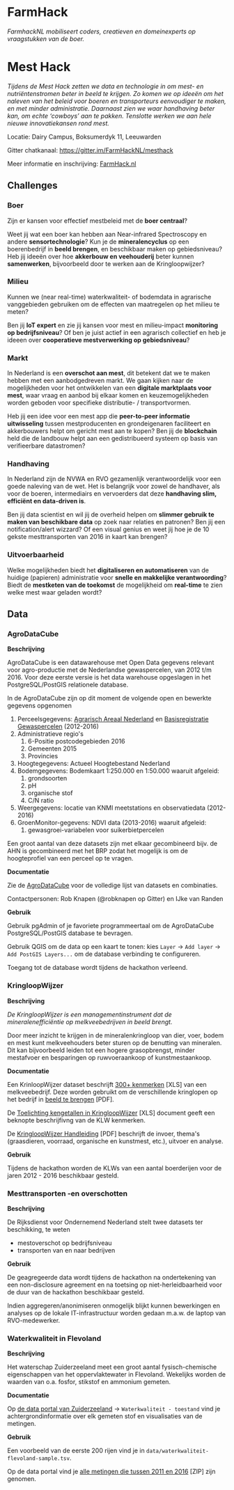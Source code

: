 # FarmHack

_FarmhackNL mobiliseert coders, creatieven en domeinexperts op vraagstukken van de boer._

# Mest Hack

*Tijdens de Mest Hack zetten we data en technologie in om mest- en nutriëntenstromen beter in beeld te krijgen. Zo komen we op ideeën om het naleven van het beleid voor boeren en transporteurs eenvoudiger te maken, en met minder administratie. Daarnaast zien we waar handhaving beter kan, om echte ‘cowboys’ aan te pakken. Tenslotte werken we aan hele nieuwe innovatiekansen rond mest.*

Locatie: Dairy Campus, Boksumerdyk 11, Leeuwarden

Gitter chatkanaal: https://gitter.im/FarmHackNL/mesthack

Meer informatie en inschrijving: [FarmHack.nl](http://www.farmhack.nl/activiteiten/mesthack/)

## Challenges

### Boer

Zijn er kansen voor effectief mestbeleid met de **boer centraal**? 

Weet jij wat een boer kan hebben aan Near-infrared Spectroscopy en andere **sensortechnologie**? Kun je de **mineralencyclus** op een boerenbedrijf in **beeld brengen**, en beschikbaar maken op gebiedsniveau? Heb jij ideeën over hoe **akkerbouw en veehouderij** beter kunnen **samenwerken**, bijvoorbeeld door te werken aan de Kringloopwijzer?

### Milieu

Kunnen we (near real-time) waterkwaliteit- of bodemdata in agrarische vanggebieden gebruiken om de effecten van maatregelen op het milieu te meten?

Ben jij **IoT expert** en zie jij kansen voor mest en milieu-impact **monitoring op bedrijfsniveau**? Of ben je juist actief in een agrarisch collectief en heb je ideeen over **cooperatieve mestverwerking op gebiedsniveau**?

### Markt

In Nederland is een **overschot aan mest**, dit betekent dat we te maken hebben met een aanbodgedreven markt. We gaan kijken naar de mogelijkheden voor het ontwikkelen van een **digitale marktplaats voor mest**, waar vraag en aanbod bij elkaar komen en keuzemogelijkheden worden geboden voor specifieke distributie- / transportvormen. 

Heb jij een idee voor een mest app die **peer-to-peer informatie uitwisseling** tussen mestproducenten en grondeigenaren faciliteert en akkerbouwers helpt om gericht mest aan te kopen? Ben jij de **blockchain** held die de landbouw helpt aan een gedistribueerd systeem op basis van verifieerbare datastromen?

### Handhaving
In Nederland zijn de NVWA en RVO gezamenlijk verantwoordelijk voor een goede naleving van de wet. Het is belangrijk voor zowel de handhaver, als voor de boeren, intermediairs en vervoerders dat deze **handhaving slim, efficiënt en data-driven is**.

Ben jij data scientist en wil jij de overheid helpen om **slimmer gebruik te maken van beschikbare data** op zoek naar relaties en patronen? Ben jij een notification/alert wizzard? Of een visual genius en weet jij hoe je de 10 gekste mesttransporten van 2016 in kaart kan brengen?

### Uitvoerbaarheid

Welke mogelijkheden biedt het **digitaliseren en automatiseren** van de huidige (papieren) administratie voor **snelle en makkelijke verantwoording**? Biedt de **mestketen van de toekomst** de mogelijkheid om **real-time** te zien welke mest waar geladen wordt?

## Data

### AgroDataCube

**Beschrijving**

AgroDataCube is een datawarehouse met Open Data gegevens relevant voor agro-productie met de Nederlandse gewaspercelen, van 2012 t/m 2016. Voor deze eerste versie is het data warehouse opgeslagen in het PostgreSQL/PostGIS relationele database.

In de AgroDataCube zijn op dit moment de volgende  open en bewerkte gegevens opgenomen 

1. Perceelsgegevens: [Agrarisch Areaal Nederland](https://data.overheid.nl/data/dataset/agrarisch-areaal-nederland-aan) en [Basisregistratie Gewaspercelen](https://data.overheid.nl/data/dataset/basisregistratie-gewaspercelen-brp) (2012-2016)
2. Administratieve regio's
    1. 6-Positie postcodegebieden 2016
    2. Gemeenten 2015
    3. Provincies
3. Hoogtegegevens: Actueel Hoogtebestand Nederland 
4. Bodemgegevens: Bodemkaart 1:250.000 en 1:50.000 waaruit afgeleid: 
    1. grondsoorten
    2. pH
    3. organische stof
    4. C/N ratio
5. Weergegevens: locatie van KNMI meetstations en observatiedata (2012-2016)
6. GroenMonitor-gegevens: NDVI data (2013-2016) waaruit afgeleid: 
    1. gewasgroei-variabelen voor suikerbietpercelen

Een groot aantal van deze datasets zijn met elkaar gecombineerd bijv. de AHN is gecombineerd met het BRP zodat het mogelijk is om de hoogteprofiel van een perceel op te vragen. 

**Documentatie**

Zie de [AgroDataCube](https://docs.google.com/document/d/1j0-GYmtpi-l-wJ7tjPTnpDA2f8HSBQNf3EgCApivirM/edit#heading=h.egqqt8k8jc2w) voor de volledige lijst van datasets en combinaties.

Contactpersonen: Rob Knapen (@robknapen op Gitter) en IJke van Randen 

**Gebruik**

Gebruik pgAdmin of je favoriete programmeertaal om de AgroDataCube PostgreSQL/PostGIS database te bevragen. 

Gebruik QGIS om de data op een kaart te tonen: kies `Layer` -> `Add layer` -> `Add PostGIS Layers...` om de database verbinding te configureren.  

Toegang tot de database wordt tijdens de hackathon verleend.

### KringloopWijzer

**Beschrijving**

*De KringloopWijzer is een managementinstrument dat de mineralenefficiëntie op melkveebedrijven in beeld brengt.*

 Door meer inzicht te krijgen in de mineralenkringloop van dier, voer, bodem en mest kunt melkveehouders beter sturen op de benutting van mineralen. Dit kan bijvoorbeeld leiden tot een hogere grasopbrengst, minder mestafvoer en besparingen op ruwvoeraankoop of kunstmestaankoop.

**Documentatie**

Een KrinloopWijzer dataset beschrijft [300+ kenmerken](https://github.com/FarmHackNL/FarmHack#kringloopwijzer) [XLS] van een melkveebedrijf. Deze worden gebruikt om de verschillende kringlopen op het bedrijf in [beeld te brengen](http://www.verantwoordeveehouderij.nl/upload_mm/1/f/d/c091e5d4-b99b-4ded-8899-a3852682b6eb_De%20Marke%20KLW%202013.pdf) [PDF]. 

De [Toelichting kengetallen in KringloopWijzer](http://www.verantwoordeveehouderij.nl/upload_mm/4/d/1/c3fd7d0a-bacf-4be7-9e3e-4d237d2ba920_Copy%20of%20omschrijving%20kengetallen%20KLW201609.xlsx) [XLS] document geeft een beknopte beschrijfivng van de KLW kenmerken.

De [KringloopWijzer Handleiding](http://www.verantwoordeveehouderij.nl/upload_mm/7/8/8/8675b6f8-adc6-428f-afcc-37530613d2ea_handleiding%20KringloopWijzer%20januari%202014.pdf) [PDF] beschrijft de invoer, thema's (graasdieren, voorraad, organische en kunstmest, etc.), uitvoer en analyse. 

**Gebruik**

Tijdens de hackathon worden de KLWs van een aantal boerderijen voor de jaren 2012 - 2016 beschikbaar gesteld.

### Mesttransporten -en overschotten

**Beschrijving**

De Rijksdienst voor Ondernemend Nederland stelt twee datasets ter beschikking, te weten

- mestoverschot op bedrijfsniveau
- transporten van en naar bedrijven

**Gebruik**

De geagregeerde data wordt tijdens de hackathon na ondertekening van een non-disclosure agreement en na toetsing op niet-herleidbaarheid voor de duur van de hackathon beschikbaar gesteld.

Indien aggregeren/anonimiseren onmogelijk blijkt kunnen bewerkingen en analyses op de lokale IT-infrastructuur worden gedaan m.a.w. de laptop van RVO-medewerker.

### Waterkwaliteit in Flevoland

**Beschrijving**

Het waterschap Zuiderzeeland meet een groot aantal fysisch-chemische eigenschappen van het oppervlaktewater in Flevoland. Wekelijks worden de waarden van o.a. fosfor, stikstof en ammonium gemeten. 

**Documentatie**

Op [de data portal van Zuiderzeeland](http://zzl.maps.arcgis.com/apps/MapSeries/index.html?appid=7e598d58e26542d38bb57de7fb0893b8) -> `Waterkwaliteit - toestand` vind je achtergrondinformatie over elk gemeten stof en visualisaties van de metingen.

**Gebruik**

Een voorbeeld van de eerste 200 rijen vind je in `data/waterkwaliteit-flevoland-sample.tsv`.
 
Op de data portal vind je [alle metingen die tussen 2011 en 2016](http://www2.zuiderzeeland.nl/data/gmaps/waterkwaliteit/chemie2004-2016zzl.zip) [ZIP] zijn genomen.